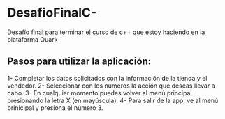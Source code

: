 # DesafioFinalC-
Desafío final para terminar el curso de c++ que estoy haciendo en la plataforma Quark

## Pasos para utilizar la aplicación:
1- Completar los datos solicitados con la información de la tienda y el vendedor.
2- Seleccionar con los numeros la acción que deseas llevar a cabo. 
3- En cualquier momento puedes volver al menú principal presionando la letra X (en mayúscula).
4- Para salir de la app, ve al menú prinicipal y presiona el número 3.
